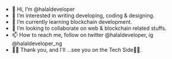 - 👋 Hi, I’m @halaldeveloper
- 👀 I’m interested in writing developing, coding & designing.
- 🌱 I’m currently learning blockchain development.
- 💞️ I’m looking to collaborate on web & blockchain related stuffs.
- 📫 How to reach me, follow on twitter @halaldeveloper, ig @halaldeveloper_ng
- 👨‍💻 Thank you, and I'll ...see you on the Tech Side💯😎.

<!---
halaldeveloper/halaldeveloper is a ✨ special ✨ repository because its `README.md` (this file) appears on your GitHub profile.
You can click the Preview link to take a look at your changes.
--->
